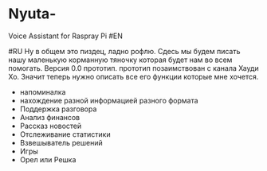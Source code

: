 # Nyuta-
Voice Assistant for Raspray Pi 
#EN

#RU
Ну в общем это пиздец, ладно рофлю. Сдесь мы будем писать нашу маленькую корманную тяночку которая будет нам во всем помогать. Версия 0.0 прототип. прототип позаимствован с канала
Хауди Хо. Значит теперь нужно описать все его функции которые мне хочется.

- напоминалка
- нахождение разной информацией разного формата
- Поддержка разговора
- Анализ финансов 
- Рассказ новостей 
- Отслеживание статистики
- Взвешыватель решений
- Игры 
- Орел или Решка 
